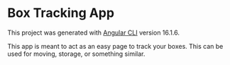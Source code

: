 # Box Tracking App

This project was generated with [Angular CLI](https://github.com/angular/angular-cli) version 16.1.6.

This app is meant to act as an easy page to track your boxes. This can be used for moving, storage, or something similar.